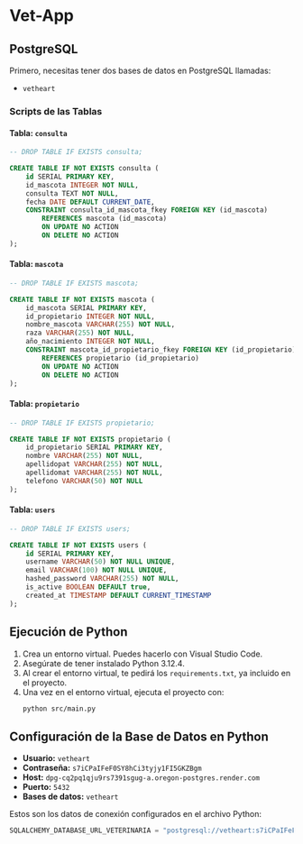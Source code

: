 
# Vet-App

## PostgreSQL

Primero, necesitas tener dos bases de datos en PostgreSQL llamadas:
- `vetheart`

### Scripts de las Tablas

#### Tabla: `consulta`

```sql
-- DROP TABLE IF EXISTS consulta;

CREATE TABLE IF NOT EXISTS consulta (
    id SERIAL PRIMARY KEY,
    id_mascota INTEGER NOT NULL,
    consulta TEXT NOT NULL,
    fecha DATE DEFAULT CURRENT_DATE,
    CONSTRAINT consulta_id_mascota_fkey FOREIGN KEY (id_mascota)
        REFERENCES mascota (id_mascota)
        ON UPDATE NO ACTION
        ON DELETE NO ACTION
);
```

#### Tabla: `mascota`

```sql
-- DROP TABLE IF EXISTS mascota;

CREATE TABLE IF NOT EXISTS mascota (
    id_mascota SERIAL PRIMARY KEY,
    id_propietario INTEGER NOT NULL,
    nombre_mascota VARCHAR(255) NOT NULL,
    raza VARCHAR(255) NOT NULL,
    año_nacimiento INTEGER NOT NULL,
    CONSTRAINT mascota_id_propietario_fkey FOREIGN KEY (id_propietario)
        REFERENCES propietario (id_propietario)
        ON UPDATE NO ACTION
        ON DELETE NO ACTION
);
```

#### Tabla: `propietario`

```sql
-- DROP TABLE IF EXISTS propietario;

CREATE TABLE IF NOT EXISTS propietario (
    id_propietario SERIAL PRIMARY KEY,
    nombre VARCHAR(255) NOT NULL,
    apellidopat VARCHAR(255) NOT NULL,
    apellidomat VARCHAR(255) NOT NULL,
    telefono VARCHAR(50) NOT NULL
);
```

#### Tabla: `users`

```sql
-- DROP TABLE IF EXISTS users;

CREATE TABLE IF NOT EXISTS users (
    id SERIAL PRIMARY KEY,
    username VARCHAR(50) NOT NULL UNIQUE,
    email VARCHAR(100) NOT NULL UNIQUE,
    hashed_password VARCHAR(255) NOT NULL,
    is_active BOOLEAN DEFAULT true,
    created_at TIMESTAMP DEFAULT CURRENT_TIMESTAMP
);
```

## Ejecución de Python

1. Crea un entorno virtual. Puedes hacerlo con Visual Studio Code.
2. Asegúrate de tener instalado Python 3.12.4.
3. Al crear el entorno virtual, te pedirá los `requirements.txt`, ya incluido en el proyecto.
4. Una vez en el entorno virtual, ejecuta el proyecto con:
   ```bash
   python src/main.py
   ```

## Configuración de la Base de Datos en Python

- **Usuario:** `vetheart`
- **Contraseña:** `s7iCPaIFeF0SY8hCi3tyjy1FI5GKZBgm`
- **Host:** `dpg-cq2pq1qju9rs7391sgug-a.oregon-postgres.render.com`
- **Puerto:** `5432`
- **Bases de datos:** `vetheart`

Estos son los datos de conexión configurados en el archivo Python:

```python
SQLALCHEMY_DATABASE_URL_VETERINARIA = "postgresql://vetheart:s7iCPaIFeF0SY8hCi3tyjy1FI5GKZBgm@dpg-cq2pq1qju9rs7391sgug-a.oregon-postgres.render.com/vetheart"
```
